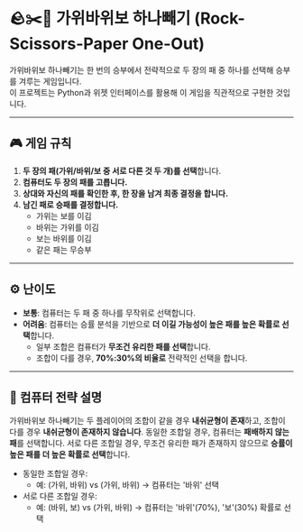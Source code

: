 # 🪨✂️🧻 가위바위보 하나빼기 (Rock-Scissors-Paper One-Out)

가위바위보 하나빼기는 한 번의 승부에서 전략적으로 두 장의 패 중 하나를 선택해 승부를 겨루는 게임입니다.  
이 프로젝트는 Python과 위젯 인터페이스를 활용해 이 게임을 직관적으로 구현한 것입니다.

---

## 🎮 게임 규칙

1. **두 장의 패(가위/바위/보 중 서로 다른 것 두 개)를 선택**합니다.
2. **컴퓨터도 두 장의 패를 고릅니다.**
3. **상대와 자신의 패를 확인한 후, 한 장을 남겨 최종 결정을 합니다.**
4. **남긴 패로 승패를 결정합니다.**
    - 가위는 보를 이김  
    - 바위는 가위를 이김  
    - 보는 바위를 이김  
    - 같은 패는 무승부

---

## ⚙️ 난이도

- **보통**: 컴퓨터는 두 패 중 하나를 무작위로 선택합니다.
- **어려움**: 컴퓨터는 승률 분석을 기반으로 **더 이길 가능성이 높은 패를 높은 확률로 선택**합니다.
    - 일부 조합은 컴퓨터가 **무조건 유리한 패를 선택**합니다.
    - 조합이 다를 경우, **70%:30%의 비율로** 전략적인 선택을 합니다.

---

## 🧠 컴퓨터 전략 설명

가위바위보 하나빼기는 두 플레이어의 조합이 같을 경우 **내쉬균형이 존재**하고, 조합이 다를 경우 **내쉬균형이 존재하지 않습니다**.
동일한 조합일 경우, 컴퓨터는 **패배하지 않는 패**를 선택합니다.
서로 다른 조합일 경우, 무조건 유리한 패가 존재하지 않으므로 **승률이 높은 패를 더 높은 확률로 선택**합니다.
- 동일한 조합일 경우:
    - 예: (가위, 바위) vs (가위, 바위) → 컴퓨터는 '바위' 선택 
- 서로 다른 조합일 경우:
    - 예: (바위, 보) vs (가위, 바위) → 컴퓨터는 '바위'(70%), '보'(30%) 확률로 선택


